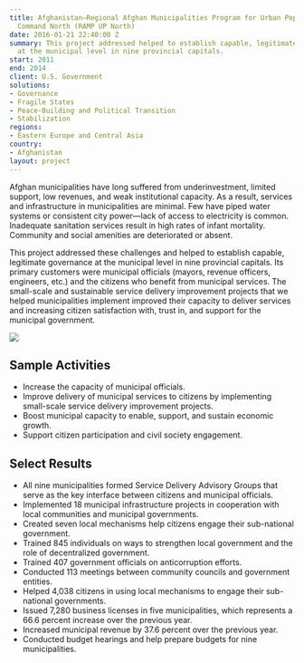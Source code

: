 ```yaml
---
title: Afghanistan—Regional Afghan Municipalities Program for Urban Populations, Regional
  Command North (RAMP UP North)
date: 2016-01-21 22:40:00 Z
summary: This project addressed helped to establish capable, legitimate governance
  at the municipal level in nine provincial capitals.
start: 2011
end: 2014
client: U.S. Government
solutions:
- Governance
- Fragile States
- Peace-Building and Political Transition
- Stabilization
regions:
- Eastern Europe and Central Asia
country:
- Afghanistan
layout: project
---
```


Afghan municipalities have long suffered from underinvestment, limited support, low revenues, and weak institutional capacity. As a result, services and infrastructure in municipalities are minimal. Few have piped water systems or consistent city power—lack of access to electricity is common. Inadequate sanitation services result in high rates of infant mortality. Community and social amenities are deteriorated or absent.

This project addressed these challenges and helped to establish capable, legitimate governance at the municipal level in nine provincial capitals. Its primary customers were municipal officials (mayors, revenue officers, engineers, etc.) and the citizens who benefit from municipal services. The small-scale and sustainable service delivery improvement projects that we helped municipalities implement improved their capacity to deliver services and increasing citizen satisfaction with, trust in, and support for the municipal government.

![][1]

## Sample Activities

* Increase the capacity of municipal officials.
* Improve delivery of municipal services to citizens by implementing small-scale service delivery improvement projects.
* Boost municipal capacity to enable, support, and sustain economic growth.
* Support citizen participation and civil society engagement.

## Select Results

* All nine municipalities formed Service Delivery Advisory Groups that serve as the key interface between citizens and municipal officials.
* Implemented 18 municipal infrastructure projects in cooperation with local communities and municipal governments.
* Created seven local mechanisms help citizens engage their sub-national government.
* Trained 845 individuals on ways to strengthen local government and the role of decentralized government.
* Trained 407 government officials on anticorruption efforts.
* Conducted 113 meetings between community councils and government entities.
* Helped 4,038 citizens in using local mechanisms to engage their sub-national governments.
* Issued 7,280 business licenses in five municipalities, which represents a 66.6 percent increase over the previous year.
* Increased municipal revenue by 37.6 percent over the previous year.
* Conducted budget hearings and help prepare budgets for nine municipalities.

[1]: https://assetify-dai.com/projects/RUN.jpg
